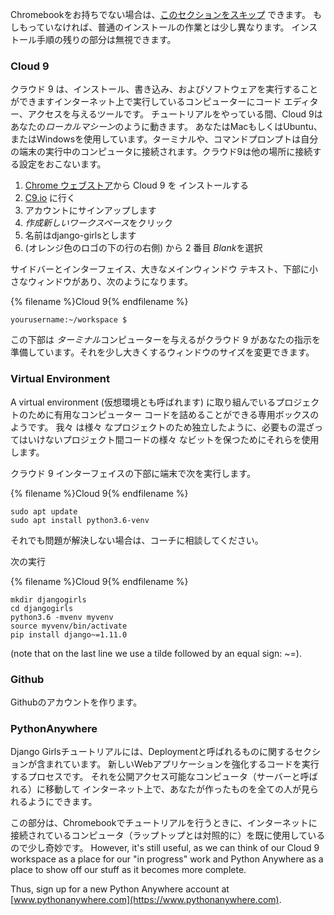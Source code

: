 Chromebookをお持ちでない場合は、[このセクションをスキップ](http://tutorial.djangogirls.org/en/installation/#install-python) できます。 もしもっていなければ、普通のインストールの作業とは少し異なります。 インストール手順の残りの部分は無視できます。

### Cloud 9

クラウド 9 は、インストール、書き込み、およびソフトウェアを実行することができますインターネット上で実行しているコンピューターにコード エディター、アクセスを与えるツールです。 チュートリアルをやっている間、Cloud 9はあなたの*ローカルマシーン*のように動きます。 あなたはMacもしくはUbuntu、またはWindowsを使用しています。ターミナルや、コマンドプロンプトは自分の端末の実行中のコンピュータに接続されます。クラウド9は他の場所に接続する設定をおこないます。

1. [Chrome ウェブストア](https://chrome.google.com/webstore/detail/cloud9/nbdmccoknlfggadpfkmcpnamfnbkmkcp)から Cloud 9 を インストールする
2. [C9.io](https://c9.io) に行く
3. アカウントにサインアップします
4. *作成新しいワークスペース*をクリック
5. 名前はdjango-girlsとします
6. (オレンジ色のロゴの下の行の右側) から 2 番目 *Blank*を選択

サイドバーとインターフェイス、大きなメインウィンドウ テキスト、下部に小さなウィンドウがあり、次のようになります。

{% filename %}Cloud 9{% endfilename %}

    yourusername:~/workspace $
    

この下部は *ターミナル*コンピューターを与えるがクラウド 9 があなたの指示を準備しています。それを少し大きくするウィンドウのサイズを変更できます。

### Virtual Environment

A virtual environment (仮想環境とも呼ばれます) に取り組んでいるプロジェクトのために有用なコンピューター コードを詰めることができる専用ボックスのようです。 我々 は様々 なプロジェクトのため独立したように、必要もの混ざってはいけないプロジェクト間コードの様々 なビットを保つためにそれらを使用します。

クラウド 9 インターフェイスの下部に端末で次を実行します。

{% filename %}Cloud 9{% endfilename %}

    sudo apt update
    sudo apt install python3.6-venv
    

それでも問題が解決しない場合は、コーチに相談してください。

次の実行

{% filename %}Cloud 9{% endfilename %}

    mkdir djangogirls
    cd djangogirls
    python3.6 -mvenv myvenv
    source myvenv/bin/activate
    pip install django~=1.11.0
    

(note that on the last line we use a tilde followed by an equal sign: ~=).

### Github

Githubのアカウントを作ります。

### PythonAnywhere

Django Girlsチュートリアルには、Deploymentと呼ばれるものに関するセクションが含まれています。 新しいWebアプリケーションを強化するコードを実行するプロセスです。 それを公開アクセス可能なコンピュータ（サーバーと呼ばれる）に移動して インターネット上で、あなたが作ったものを全ての人が見られるようにできます。

この部分は、Chromebookでチュートリアルを行うときに、インターネットに接続されているコンピュータ（ラップトップとは対照的に）を既に使用しているので少し奇妙です。 However, it's still useful, as we can think of our Cloud 9 workspace as a place for our "in progress" work and Python Anywhere as a place to show off our stuff as it becomes more complete.

Thus, sign up for a new Python Anywhere account at [www.pythonanywhere.com](https://www.pythonanywhere.com).